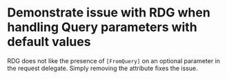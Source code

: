 # Demonstrate issue with RDG when handling Query parameters with default values

RDG does not like the presence of `[FromQuery]` on an optional parameter in the request delegate.
Simply removing the attribute fixes the issue.
